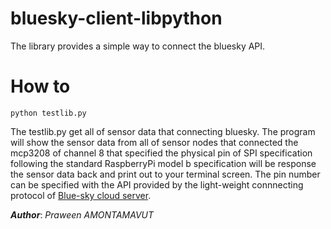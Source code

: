 bluesky-client-libpython
========================
The library provides a simple way to connect the bluesky API. 

How to
======
```shell
python testlib.py
```
The testlib.py get all of sensor data that connecting bluesky. The program will show the sensor data from all of sensor nodes that connected the mcp3208 of channel 8 that specified the physical pin of SPI specification following the standard RaspberryPi model b specification will be response the sensor data back and print out to your terminal screen. The pin number can be specified with the API provided by the light-weight connnecting protocol of [Blue-sky cloud server](https://github.com/Bluesky-CPS/BlueSkyLoggerCloudBINResearchVer1.0).

***Author***: *Praween AMONTAMAVUT*